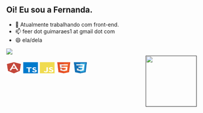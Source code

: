 ## Oi! Eu sou a Fernanda. ## 
- 🔭 Atualmente trabalhando com front-end.
- 📫 feer dot guimaraes1 at gmail dot com
- 😄 ela/dela

<div>
  <a href "https://github.com/fernandagc">
  <img height="180em" src="https://github-readme-stats.vercel.app/api?username=fernandagc&show_icons=true&theme=dracula&include_all_commits=true&count_private=true"/>
<!--   <img height="180em" src="https://github-readme-stats.vercel.app/api/top-langs/?username=fernandagc&layout=compact&langs_count=16&theme=dracula"/> -->
</div>

<div style="display: inline-block"><br>
  <img align="center" alt="Fer-Angular" height="30" width="40" src="https://raw.githubusercontent.com/devicons/devicon/master/icons/angularjs/angularjs-plain.svg">
  <img align="center" alt="Fer-Ts" height="30" width="40" src="https://raw.githubusercontent.com/devicons/devicon/master/icons/typescript/typescript-plain.svg">
  <img align="center" alt="Fer-Js" height="30" width="40" src="https://raw.githubusercontent.com/devicons/devicon/master/icons/javascript/javascript-plain.svg">
  <img align="center" alt="Fer-Html5" height="30" width="40" src="https://raw.githubusercontent.com/devicons/devicon/master/icons/html5/html5-original.svg">
  <img align="center" alt="Fer-Css" height="30" width="40" src="https://raw.githubusercontent.com/devicons/devicon/master/icons/css3/css3-original.svg">
</div>
  <img align="right" height="135em" width="135em" src="https://cdn.discordapp.com/attachments/721403229807837196/890320723569180732/giphy.webp"/>

  
